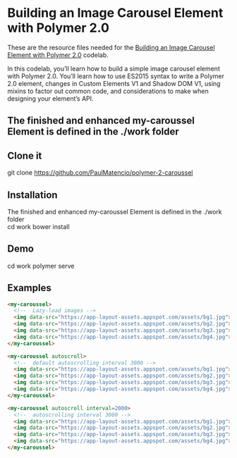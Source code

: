 # Building an Image Carousel Element with Polymer 2.0

These are the resource files needed for the [Building an Image Carousel Element with Polymer 2.0](https://codelabs.developers.google.com/codelabs/polymer-2-carousel/) codelab.

In this codelab, you’ll learn how to build a simple image carousel element with Polymer 2.0. You’ll learn how to use ES2015 syntax to write a Polymer 2.0 element, changes in Custom Elements V1 and Shadow DOM V1, using mixins to factor out common code, and considerations to make when designing your element’s API.

##  The finished and enhanced my-caroussel Element is defined in the ./work folder

## Clone it

  git clone  https://github.com/PaulMatencio/polymer-2-caroussel

## Installation

 The finished and enhanced my-caroussel Element is defined in the ./work folder   
 cd work
 bower install

## Demo

cd  work
polymer serve


## Examples


```html
<my-caroussel>
  <!--  Lazy-load images -->
  <img data-src="https://app-layout-assets.appspot.com/assets/bg1.jpg">
  <img data-src="https://app-layout-assets.appspot.com/assets/bg2.jpg">
  <img data-src="https://app-layout-assets.appspot.com/assets/bg3.jpg">
  <img data-src="https://app-layout-assets.appspot.com/assets/bg4.jpg">
</my-caroussel>

<my-caroussel autoscroll>
  <!--  default autoscrolling interval 3000 -->
  <img data-src="https://app-layout-assets.appspot.com/assets/bg1.jpg">
  <img data-src="https://app-layout-assets.appspot.com/assets/bg2.jpg">
  <img data-src="https://app-layout-assets.appspot.com/assets/bg3.jpg">
  <img data-src="https://app-layout-assets.appspot.com/assets/bg4.jpg">
</my-caroussel>

<my-caroussel autoscroll interval=2000>
  <!--  autoscrolling interval 3000 -->
  <img data-src="https://app-layout-assets.appspot.com/assets/bg1.jpg">
  <img data-src="https://app-layout-assets.appspot.com/assets/bg2.jpg">
  <img data-src="https://app-layout-assets.appspot.com/assets/bg3.jpg">
  <img data-src="https://app-layout-assets.appspot.com/assets/bg4.jpg">
</my-caroussel>
```
